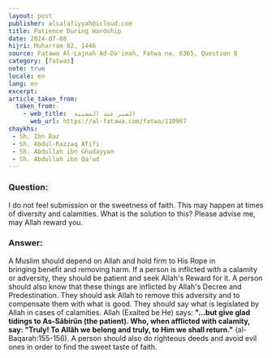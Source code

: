 ```yaml
---
layout: post
publisher: alsalafiyyah@icloud.com
title: Patience During Hardship
date: 2024-07-08
hijri: Muharram 02, 1446
source: Fatawa Al-Lajnah Ad-Da'imah, Fatwa no. 6365, Question 8
category: [fatwas]
note: true
locale: en
lang: en
excerpt: 
article_taken_from: 
  taken_from:
    - web_title:  الصبر عند المصيبة
      web_url: https://al-fatawa.com/fatwa/110967
shaykhs: 
 - Sh. Ibn Baz
 - Sh. Abdul-Razzaq Afifi
 - Sh. Abdullah ibn Ghudayyan
 - Sh. Abdullah ibn Qa'ud
---
```

### Question: 
I do not feel submission or the sweetness of faith. This may happen at times of diversity and calamities. What is the solution to this? Please advise me, may Allah reward you. 

### Answer: 
A Muslim should depend on Allah and hold firm to His Rope in bringing benefit and removing harm. If a person is inflicted with a calamity or adversity, they should be patient and seek Allah's Reward for it. A person should also know that these things are inflicted by Allah's Decree and Predestination. They should ask Allah to remove this adversity and to compensate them with what is good. They should say what is legislated by Allah in cases of calamities. Allah (Exalted be He) says: **"...but give glad tidings to As-Sâbirûn (the patient). Who, when afflicted with calamity, say: "Truly! To Allâh we belong and truly, to Him we shall return."** (al-Baqarah:155-156). A person should also do righteous deeds and avoid evil ones in order to find the sweet taste of faith.
